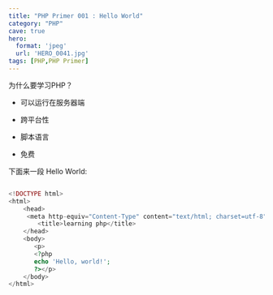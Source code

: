 ```yaml
---
title: "PHP Primer 001 : Hello World"
category: "PHP"
cave: true
hero:
  format: 'jpeg'
  url: 'HERO_0041.jpg'
tags: [PHP,PHP Primer]
---
```

为什么要学习PHP？

* 可以运行在服务器端

* 跨平台性

* 脚本语言

* 免费

下面来一段 Hello World:

```php

<!DOCTYPE html>
<html>
    <head>
     <meta http-equiv="Content-Type" content="text/html; charset=utf-8">
        <title>learning php</title>
    </head>
	<body>
       <p>
       <?php 
       echo 'Hello, world!';
       ?></p>
	</body>
</html>

```






